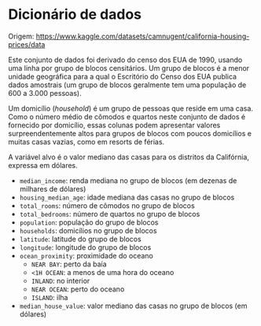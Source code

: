 # Dicionário de dados

Origem: https://www.kaggle.com/datasets/camnugent/california-housing-prices/data

Este conjunto de dados foi derivado do censo dos EUA de 1990, usando uma linha por grupo de blocos censitários. Um grupo de blocos é a menor unidade geográfica 
para a qual o Escritório do Censo dos EUA publica dados amostrais (um grupo de blocos geralmente tem uma população de 600 a 3.000 pessoas).

Um domicílio (*household*) é um grupo de pessoas que reside em uma casa. Como o número médio de cômodos e quartos neste conjunto de dados é fornecido por domicílio, essas colunas podem apresentar valores surpreendentemente altos para grupos de blocos com poucos domicílios e muitas casas vazias, como em resorts de férias.

A variável alvo é o valor mediano das casas para os distritos da Califórnia, expressa em dólares.

- `median_income`: renda mediana no grupo de blocos (em dezenas de milhares de dólares)
- `housing_median_age`: idade mediana das casas no grupo de blocos
- `total_rooms`: número de cômodos no grupo de blocos
- `total_bedrooms`: número de quartos no grupo de blocos
- `population`: população do grupo de blocos
- `households`: domicílios no grupo de blocos
- `latitude`: latitude do grupo de blocos
- `longitude`: longitude do grupo de blocos
- `ocean_proximity`: proximidade do oceano
  - `NEAR BAY`: perto da baía
  - `<1H OCEAN`: a menos de uma hora do oceano
  - `INLAND`: no interior
  - `NEAR OCEAN`: perto do oceano
  - `ISLAND`: ilha
- `median_house_value`: valor mediano das casas no grupo de blocos (em dólares)


